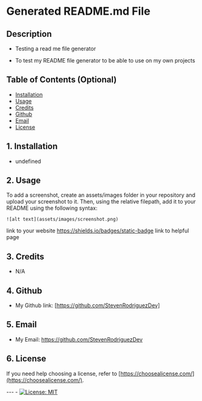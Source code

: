 
# Generated README.md File
##  Description

- Testing a read me file generator

- To test my README file generator to be able to use on my own projects

## Table of Contents (Optional)

 * [Installation](#Installation)
 * [Usage](#usage)
 * [Credits](#credits)
 * [Github](#github)
 * [Email](#email)
 * [License](#license)

## 1. Installation

- undefined

## 2. Usage

To add a screenshot, create an assets/images folder in your repository and upload your screenshot to it. Then, using the relative filepath, add it to your README using the following syntax:

    ![alt text](assets/images/screenshot.png)
    
link to your website
https://shields.io/badges/static-badge link to helpful page

## 3. Credits
-  N/A

## 4. Github
-  My Github link: [https://github.com/StevenRodriguezDev]

## 5. Email
-  My Email: https://github.com/StevenRodriguezDev


## 6. License

 If you need help choosing a license, refer to [https://choosealicense.com/](https://choosealicense.com/).

--- - [![License: MIT](https://img.shields.io/badge/License-MIT-yellow.svg)](https://opensource.org/licenses/MIT)
  
  

